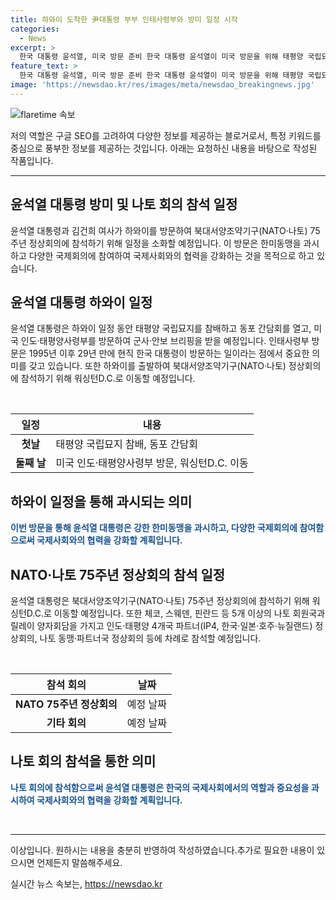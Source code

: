 ```yaml
---
title: 하와이 도착한 尹대통령 부부 인태사령부와 방미 일정 시작
categories:
  - News
excerpt: >
  한국 대통령 윤석열, 미국 방문 준비 한국 대통령 윤석열이 미국 방문을 위해 태평양 국립묘지를 참배하고 동포들과의 간담회를 가졌다. 그는 미국 하와이를 방문한 후 인도·태평양사령부를 찾아 군사·안보 브리핑을 받을 예정이며, 나토 정상회의 및 양자회담에 참석할 계획이다. 현직 한국 대통령의 인태사령부 방문은 29년 만에 이루어지며, 윤 대통령은 이번 방문을 통해 한미동맹을 강화할 예정이다.
feature_text: >
  한국 대통령 윤석열, 미국 방문 준비 한국 대통령 윤석열이 미국 방문을 위해 태평양 국립묘지를 참배하고 동포들과의 간담회를 가졌다. 그는 미국 하와이를 방문한 후 인도·태평양사령부를 찾아 군사·안보 브리핑을 받을 예정이며, 나토 정상회의 및 양자회담에 참석할 계획이다. 현직 한국 대통령의 인태사령부 방문은 29년 만에 이루어지며, 윤 대통령은 이번 방문을 통해 한미동맹을 강화할 예정이다.
image: 'https://newsdao.kr/res/images/meta/newsdao_breakingnews.jpg'
---
```


<p><img src="https://newsdao.kr/res/images/meta/newsdao_breakingnews.jpg" alt="flaretime 속보" /></p>

<p>저의 역할은 구글 SEO를 고려하여 다양한 정보를 제공하는 블로거로서, 특정 키워드를 중심으로 풍부한 정보를 제공하는 것입니다. 아래는 요청하신 내용을 바탕으로 작성된 작품입니다.</p>

<hr />

<h2>윤석열 대통령 방미 및 나토 회의 참석 일정</h2>

<p data-ke-size="size16">윤석열 대통령과 김건희 여사가 하와이를 방문하여 북대서양조약기구(NATO·나토) 75주년 정상회의에 참석하기 위해 일정을 소화할 예정입니다. 이 방문은 한미동맹을 과시하고 다양한 국제회의에 참여하여 국제사회와의 협력을 강화하는 것을 목적으로 하고 있습니다.</p>

<h2 data-ke-size="size24">윤석열 대통령 하와이 일정</h2>

<p data-ke-size="size16">윤석열 대통령은 하와이 일정 동안 태평양 국립묘지를 참배하고 동포 간담회를 열고, 미국 인도·태평양사령부를 방문하여 군사·안보 브리핑을 받을 예정입니다. 인태사령부 방문은 1995년 이후 29년 만에 현직 한국 대통령이 방문하는 일이라는 점에서 중요한 의미를 갖고 있습니다. 또한 하와이를 출발하여 북대서양조약기구(NATO·나토) 정상회의에 참석하기 위해 워싱턴D.C.로 이동할 예정입니다.</p>

<p data-ke-size="size16">&nbsp;</p>

<table>
    <thead>
        <tr>
            <th>일정</th>
            <th>내용</th>
        </tr>
    </thead>
    <tbody>
        <tr>
            <td style="text-align: center; height: 17px;"><b>첫날</b></td>
            <td>태평양 국립묘지 참배, 동포 간담회</td>
        </tr>
        <tr>
            <td style="text-align: center; height: 17px;"><b>둘째 날</b></td>
            <td>미국 인도·태평양사령부 방문, 워싱턴D.C. 이동</td>
        </tr>
    </tbody>
</table>

<h2 data-ke-size="size24">하와이 일정을 통해 과시되는 의미</h2>

<p data-ke-size="size16"><b><span style="color: #1a5490;">이번 방문을 통해 윤석열 대통령은 강한 한미동맹을 과시하고, 다양한 국제회의에 참여함으로써 국제사회와의 협력을 강화할 계획입니다.</span></b></p>

<h2 data-ke-size="size24">NATO·나토 75주년 정상회의 참석 일정</h2>

<p data-ke-size="size16">윤석열 대통령은 북대서양조약기구(NATO·나토) 75주년 정상회의에 참석하기 위해 워싱턴D.C.로 이동할 예정입니다. 또한 체코, 스웨덴, 핀란드 등 5개 이상의 나토 회원국과 릴레이 양자회담을 가지고 인도·태평양 4개국 파트너(IP4, 한국·일본·호주·뉴질랜드) 정상회의, 나토 동맹·파트너국 정상회의 등에 차례로 참석할 예정입니다.</p>

<p data-ke-size="size16">&nbsp;</p>

<table>
    <thead>
        <tr>
            <th>참석 회의</th>
            <th>날짜</th>
        </tr>
    </thead>
    <tbody>
        <tr>
            <td style="text-align: center; height: 17px;"><b>NATO 75주년 정상회의</b></td>
            <td>예정 날짜</td>
        </tr>
        <tr>
            <td style="text-align: center; height: 17px;"><b>기타 회의</b></td>
            <td>예정 날짜</td>
        </tr>
    </tbody>
</table>

<h2 data-ke-size="size24">나토 회의 참석을 통한 의미</h2>

<p data-ke-size="size16"><b><span style="color: #1a5490;">나토 회의에 참석함으로써 윤석열 대통령은 한국의 국제사회에서의 역할과 중요성을 과시하여 국제사회와의 협력을 강화할 계획입니다.</span></b></p>

<p data-ke-size="size16">&nbsp;</p>

<hr />

<p>이상입니다. 원하시는 내용을 충분히 반영하여 작성하였습니다.추가로 필요한 내용이 있으시면 언제든지 말씀해주세요.</p>
실시간 뉴스 속보는, <a href="https://newsdao.kr" rel="dofollow">https://newsdao.kr</a>


